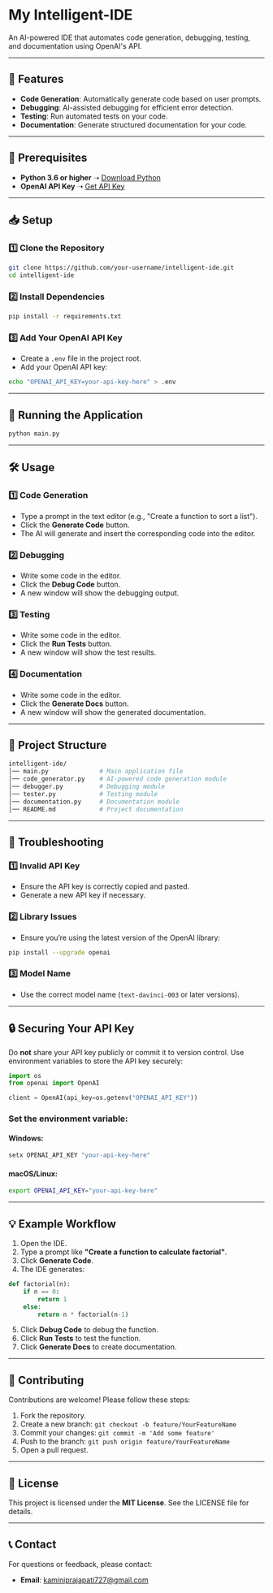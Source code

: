 # My Intelligent-IDE

An AI-powered IDE that automates code generation, debugging, testing, and documentation using OpenAI's API.

---

## 🚀 Features

- **Code Generation**: Automatically generate code based on user prompts.
- **Debugging**: AI-assisted debugging for efficient error detection.
- **Testing**: Run automated tests on your code.
- **Documentation**: Generate structured documentation for your code.

---

## 🔧 Prerequisites

- **Python 3.6 or higher** ➝ [Download Python](https://www.python.org/downloads/)
- **OpenAI API Key** ➝ [Get API Key](https://platform.openai.com/account/api-keys)

---

## 📥 Setup

### **1️⃣ Clone the Repository**

```bash
git clone https://github.com/your-username/intelligent-ide.git
cd intelligent-ide
```

### **2️⃣ Install Dependencies**

```bash
pip install -r requirements.txt
```

### **3️⃣ Add Your OpenAI API Key**

- Create a `.env` file in the project root.
- Add your OpenAI API key:

```bash
echo "OPENAI_API_KEY=your-api-key-here" > .env
```

---

## 🚀 Running the Application

```bash
python main.py
```

---

## 🛠 Usage

### **1️⃣ Code Generation**

- Type a prompt in the text editor (e.g., "Create a function to sort a list").
- Click the **Generate Code** button.
- The AI will generate and insert the corresponding code into the editor.

### **2️⃣ Debugging**

- Write some code in the editor.
- Click the **Debug Code** button.
- A new window will show the debugging output.

### **3️⃣ Testing**

- Write some code in the editor.
- Click the **Run Tests** button.
- A new window will show the test results.

### **4️⃣ Documentation**

- Write some code in the editor.
- Click the **Generate Docs** button.
- A new window will show the generated documentation.

---

## 📂 Project Structure
```bash
intelligent-ide/
│── main.py              # Main application file
│── code_generator.py    # AI-powered code generation module
│── debugger.py          # Debugging module
│── tester.py            # Testing module
│── documentation.py     # Documentation module
│── README.md            # Project documentation
```

---

## 🔧 Troubleshooting

### **1️⃣ Invalid API Key**

- Ensure the API key is correctly copied and pasted.
- Generate a new API key if necessary.

### **2️⃣ Library Issues**

- Ensure you’re using the latest version of the OpenAI library:

```bash
pip install --upgrade openai
```

### **3️⃣ Model Name**

- Use the correct model name (`text-davinci-003` or later versions).

---

## 🔒 Securing Your API Key

Do **not** share your API key publicly or commit it to version control. Use environment variables to store the API key securely:

```python
import os
from openai import OpenAI

client = OpenAI(api_key=os.getenv("OPENAI_API_KEY"))
```

### **Set the environment variable:**

#### **Windows:**

```cmd
setx OPENAI_API_KEY "your-api-key-here"
```

#### **macOS/Linux:**

```bash
export OPENAI_API_KEY="your-api-key-here"
```

---

## 💡 Example Workflow

1. Open the IDE.
2. Type a prompt like **"Create a function to calculate factorial"**.
3. Click **Generate Code**.
4. The IDE generates:

```python
def factorial(n):
    if n == 0:
        return 1
    else:
        return n * factorial(n-1)
```

5. Click **Debug Code** to debug the function.
6. Click **Run Tests** to test the function.
7. Click **Generate Docs** to create documentation.

---

## 🤝 Contributing

Contributions are welcome! Please follow these steps:

1. Fork the repository.
2. Create a new branch: `git checkout -b feature/YourFeatureName`
3. Commit your changes: `git commit -m 'Add some feature'`
4. Push to the branch: `git push origin feature/YourFeatureName`
5. Open a pull request.

---

## 📜 License

This project is licensed under the **MIT License**. See the LICENSE file for details.

---

## 📞 Contact

For questions or feedback, please contact:

- **Email**: [kaminiprajapati727@gmail.com](mailto\:kaminiprajapati727@gmail.com)


